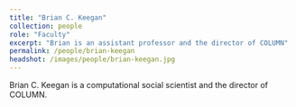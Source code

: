 ```yaml
---
title: "Brian C. Keegan"
collection: people
role: "Faculty"
excerpt: "Brian is an assistant professor and the director of COLUMN"
permalink: /people/brian-keegan
headshot: /images/people/brian-keegan.jpg
---
```


Brian C. Keegan is a computational social scientist and the director of COLUMN.
